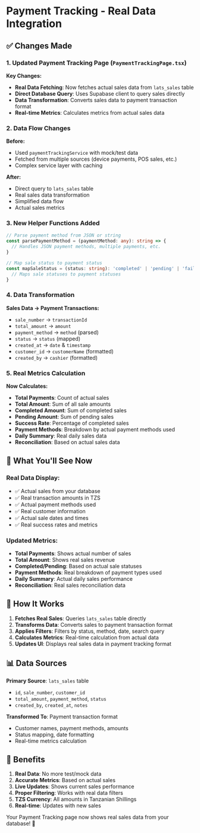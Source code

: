# Payment Tracking - Real Data Integration

## ✅ **Changes Made**

### 1. **Updated Payment Tracking Page** (`PaymentTrackingPage.tsx`)

**Key Changes:**
- **Real Data Fetching**: Now fetches actual sales data from `lats_sales` table
- **Direct Database Query**: Uses Supabase client to query sales directly
- **Data Transformation**: Converts sales data to payment transaction format
- **Real-time Metrics**: Calculates metrics from actual sales data

### 2. **Data Flow Changes**

**Before:**
- Used `paymentTrackingService` with mock/test data
- Fetched from multiple sources (device payments, POS sales, etc.)
- Complex service layer with caching

**After:**
- Direct query to `lats_sales` table
- Real sales data transformation
- Simplified data flow
- Actual sales metrics

### 3. **New Helper Functions Added**

```typescript
// Parse payment method from JSON or string
const parsePaymentMethod = (paymentMethod: any): string => {
  // Handles JSON payment methods, multiple payments, etc.
}

// Map sale status to payment status
const mapSaleStatus = (status: string): 'completed' | 'pending' | 'failed' | 'approved' => {
  // Maps sale statuses to payment statuses
}
```

### 4. **Data Transformation**

**Sales Data → Payment Transactions:**
- `sale_number` → `transactionId`
- `total_amount` → `amount`
- `payment_method` → `method` (parsed)
- `status` → `status` (mapped)
- `created_at` → `date` & `timestamp`
- `customer_id` → `customerName` (formatted)
- `created_by` → `cashier` (formatted)

### 5. **Real Metrics Calculation**

**Now Calculates:**
- **Total Payments**: Count of actual sales
- **Total Amount**: Sum of all sale amounts
- **Completed Amount**: Sum of completed sales
- **Pending Amount**: Sum of pending sales
- **Success Rate**: Percentage of completed sales
- **Payment Methods**: Breakdown by actual payment methods used
- **Daily Summary**: Real daily sales data
- **Reconciliation**: Based on actual sales data

## 🎯 **What You'll See Now**

### **Real Data Display:**
- ✅ Actual sales from your database
- ✅ Real transaction amounts in TZS
- ✅ Actual payment methods used
- ✅ Real customer information
- ✅ Actual sale dates and times
- ✅ Real success rates and metrics

### **Updated Metrics:**
- **Total Payments**: Shows actual number of sales
- **Total Amount**: Shows real sales revenue
- **Completed/Pending**: Based on actual sale statuses
- **Payment Methods**: Real breakdown of payment types used
- **Daily Summary**: Actual daily sales performance
- **Reconciliation**: Real sales reconciliation data

## 🔧 **How It Works**

1. **Fetches Real Sales**: Queries `lats_sales` table directly
2. **Transforms Data**: Converts sales to payment transaction format
3. **Applies Filters**: Filters by status, method, date, search query
4. **Calculates Metrics**: Real-time calculation from actual data
5. **Updates UI**: Displays real sales data in payment tracking format

## 📊 **Data Sources**

**Primary Source**: `lats_sales` table
- `id`, `sale_number`, `customer_id`
- `total_amount`, `payment_method`, `status`
- `created_by`, `created_at`, `notes`

**Transformed To**: Payment transaction format
- Customer names, payment methods, amounts
- Status mapping, date formatting
- Real-time metrics calculation

## 🚀 **Benefits**

1. **Real Data**: No more test/mock data
2. **Accurate Metrics**: Based on actual sales
3. **Live Updates**: Shows current sales performance
4. **Proper Filtering**: Works with real data filters
5. **TZS Currency**: All amounts in Tanzanian Shillings
6. **Real-time**: Updates with new sales

Your Payment Tracking page now shows real sales data from your database! 🎉
